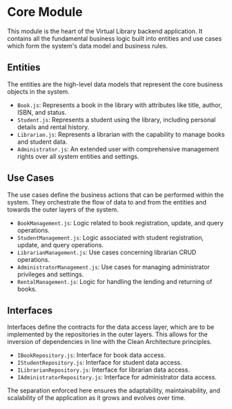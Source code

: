 # Core Module

This module is the heart of the Virtual Library backend application. It contains all the fundamental business logic built into entities and use cases which form the system's data model and business rules.

## Entities

The entities are the high-level data models that represent the core business objects in the system.

- `Book.js`: Represents a book in the library with attributes like title, author, ISBN, and status.
- `Student.js`: Represents a student using the library, including personal details and rental history.
- `Librarian.js`: Represents a librarian with the capability to manage books and student data.
- `Administrator.js`: An extended user with comprehensive management rights over all system entities and settings.

## Use Cases

The use cases define the business actions that can be performed within the system. They orchestrate the flow of data to and from the entities and towards the outer layers of the system.

- `BookManagement.js`: Logic related to book registration, update, and query operations.
- `StudentManagement.js`: Logic associated with student registration, update, and query operations.
- `LibrarianManagement.js`: Use cases concerning librarian CRUD operations.
- `AdministratorManagement.js`: Use cases for managing administrator privileges and settings.
- `RentalManagement.js`: Logic for handling the lending and returning of books.

## Interfaces

Interfaces define the contracts for the data access layer, which are to be implemented by the repositories in the outer layers. This allows for the inversion of dependencies in line with the Clean Architecture principles.

- `IBookRepository.js`: Interface for book data access.
- `IStudentRepository.js`: Interface for student data access.
- `ILibrarianRepository.js`: Interface for librarian data access.
- `IAdministratorRepository.js`: Interface for administrator data access.

The separation enforced here ensures the adaptability, maintainability, and scalability of the application as it grows and evolves over time.